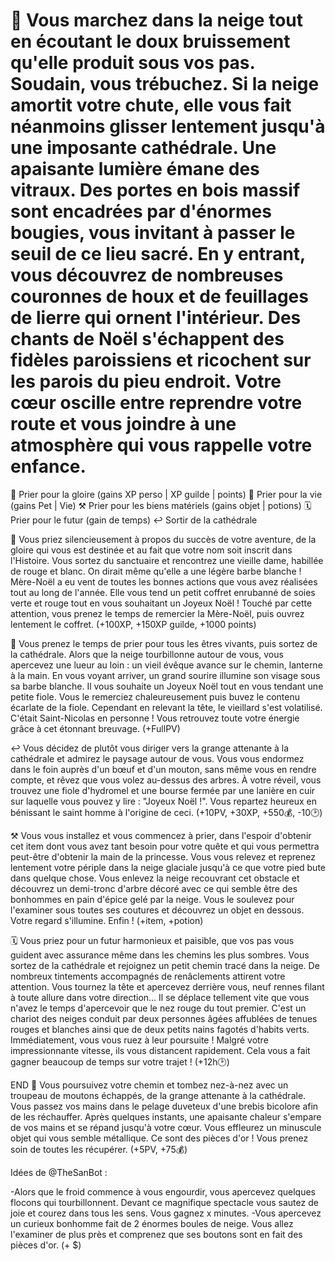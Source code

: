 # 🎁 Vous marchez dans la neige tout en écoutant le doux bruissement qu'elle produit sous vos pas. Soudain, vous trébuchez. Si la neige amortit votre chute, elle vous fait néanmoins glisser lentement jusqu'à une imposante cathédrale. Une apaisante lumière émane des vitraux. Des portes en bois massif sont encadrées par d'énormes bougies, vous invitant à passer le seuil de ce lieu sacré. En y entrant, vous découvrez de nombreuses couronnes de houx et de feuillages de lierre qui ornent l'intérieur. Des chants de Noël s'échappent des fidèles paroissiens et ricochent sur les parois du pieu endroit. Votre cœur oscille entre reprendre votre route et vous joindre à une atmosphère qui vous rappelle votre enfance.

   🌟 Prier pour la gloire (gains XP perso | XP guilde | points)
   💝 Prier pour la vie (gains Pet | Vie)
   ⚒️ Prier pour les biens matériels (gains objet | potions)
   🗓️ Prier pour le futur (gain de temps)
   ↩️ Sortir de la cathédrale
   

🌟 Vous priez silencieusement à propos du succès de votre aventure, de la gloire qui vous est destinée et au fait que votre nom soit inscrit dans l'Histoire. Vous sortez du sanctuaire et rencontrez une vieille dame, habillée de rouge et blanc. On dirait même qu'elle a une légère barbe blanche ! Mère-Noël a eu vent de toutes les bonnes actions que vous avez réalisées tout au long de l'année. Elle vous tend un petit coffret enrubanné de soies verte et rouge tout en vous souhaitant un Joyeux Noël ! Touché par cette attention, vous prenez le temps de remercier la Mère-Noël,  puis ouvrez lentement le coffret. (+100XP, +150XP guilde, +1000 points)

💝 Vous prenez le temps de prier pour tous les êtres vivants, puis sortez de la cathédrale. Alors que la neige tourbillonne autour de vous, vous apercevez une lueur au loin : un vieil évêque avance sur le chemin, lanterne à la main. En vous voyant arriver, un grand sourire illumine son visage sous sa barbe blanche. Il vous souhaite un Joyeux Noël tout en vous tendant une petite fiole. Vous le remerciez chaleureusement puis buvez le contenu écarlate de la fiole. Cependant en relevant la tête, le vieillard s'est volatilisé. C'était Saint-Nicolas en personne ! Vous retrouvez toute votre énergie grâce à cet étonnant breuvage. (+FullPV)

↩️ Vous décidez de plutôt vous diriger vers la grange attenante à la cathédrale et admirez le paysage autour de vous. Vous vous endormez dans le foin auprès d'un bœuf et d'un mouton, sans même vous en rendre compte, et rêvez que vous volez au-dessus des arbres. À votre réveil, vous trouvez une fiole d'hydromel et une bourse fermée par une lanière en cuir sur laquelle vous pouvez y lire : "Joyeux Noël !". Vous repartez heureux en bénissant le saint homme à l'origine de ceci. (+10PV, +30XP, +550💰, -10🕑) 


⚒️ Vous vous installez et vous commencez à prier, dans l'espoir d'obtenir cet item dont vous avez tant besoin pour votre quête et qui vous permettra peut-être d'obtenir la main de la princesse.
Vous vous relevez et reprenez lentement votre périple dans la neige glaciale jusqu'à ce que votre pied bute dans quelque chose. Vous enlevez la neige recouvrant cet obstacle et découvrez un demi-tronc d'arbre décoré avec ce qui semble être des bonhommes en pain d'épice gelé par la neige. Vous le soulevez pour l'examiner sous toutes ses coutures et découvrez un objet en dessous. Votre regard s'illumine. Enfin ! (+item, +potion)

🗓️ Vous priez pour un futur harmonieux et paisible, que vos pas vous guident avec assurance même dans les chemins les plus sombres. Vous sortez de la cathédrale et rejoignez un petit chemin tracé dans la neige. De nombreux tintements accompagnés de renâclements attirent votre attention. Vous tournez la tête et apercevez derrière vous, neuf rennes filant à toute allure dans votre direction...  Il se déplace tellement vite que vous n'avez le temps d'apercevoir que le nez rouge du tout premier. C'est un chariot des neiges conduit par deux personnes âgées affublées de tenues rouges et blanches ainsi que de deux petits nains fagotés d'habits verts. Immédiatement, vous vous ruez à leur poursuite ! Malgré votre impressionnante vitesse, ils vous distancent rapidement. Cela vous a fait gagner beaucoup de temps sur votre trajet !  (+12h🕑)

END
🐏 Vous poursuivez votre chemin et tombez nez-à-nez avec un troupeau de moutons échappés, de la grange attenante à la cathédrale. Vous passez vos mains dans le pelage duveteux d'une brebis bicolore afin de les réchauffer. Après quelques instants, une apaisante chaleur s'empare de vos mains et se répand jusqu'à votre cœur. Vous effleurez un minuscule objet qui vous semble métallique. Ce sont des pièces d'or ! Vous prenez soin de toutes les récupérer. (+5PV, +75💰)


Idées de @TheSanBot :

-Alors que le froid commence à vous engourdir, vous apercevez quelques flocons qui tourbillonnent. Devant ce magnifique spectacle vous sautez de joie et courez dans tous les sens. Vous gagnez x minutes.
-Vous apercevez un curieux bonhomme fait de 2 énormes boules de neige. Vous allez l'examiner de plus près et comprenez que ses boutons sont en fait des pièces d'or. (+ $) 
